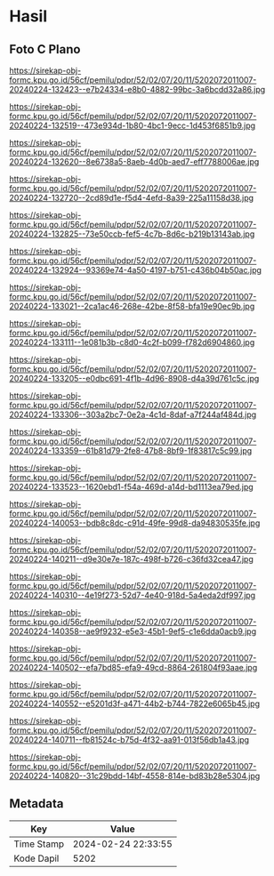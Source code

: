 # Hasil

## Foto C Plano

https://sirekap-obj-formc.kpu.go.id/56cf/pemilu/pdpr/52/02/07/20/11/5202072011007-20240224-132423--e7b24334-e8b0-4882-99bc-3a6bcdd32a86.jpg

https://sirekap-obj-formc.kpu.go.id/56cf/pemilu/pdpr/52/02/07/20/11/5202072011007-20240224-132519--473e934d-1b80-4bc1-9ecc-1d453f6851b9.jpg

https://sirekap-obj-formc.kpu.go.id/56cf/pemilu/pdpr/52/02/07/20/11/5202072011007-20240224-132620--8e6738a5-8aeb-4d0b-aed7-eff7788006ae.jpg

https://sirekap-obj-formc.kpu.go.id/56cf/pemilu/pdpr/52/02/07/20/11/5202072011007-20240224-132720--2cd89d1e-f5d4-4efd-8a39-225a11158d38.jpg

https://sirekap-obj-formc.kpu.go.id/56cf/pemilu/pdpr/52/02/07/20/11/5202072011007-20240224-132825--73e50ccb-fef5-4c7b-8d6c-b219b13143ab.jpg

https://sirekap-obj-formc.kpu.go.id/56cf/pemilu/pdpr/52/02/07/20/11/5202072011007-20240224-132924--93369e74-4a50-4197-b751-c436b04b50ac.jpg

https://sirekap-obj-formc.kpu.go.id/56cf/pemilu/pdpr/52/02/07/20/11/5202072011007-20240224-133021--2ca1ac46-268e-42be-8f58-bfa19e90ec9b.jpg

https://sirekap-obj-formc.kpu.go.id/56cf/pemilu/pdpr/52/02/07/20/11/5202072011007-20240224-133111--1e081b3b-c8d0-4c2f-b099-f782d6904860.jpg

https://sirekap-obj-formc.kpu.go.id/56cf/pemilu/pdpr/52/02/07/20/11/5202072011007-20240224-133205--e0dbc691-4f1b-4d96-8908-d4a39d761c5c.jpg

https://sirekap-obj-formc.kpu.go.id/56cf/pemilu/pdpr/52/02/07/20/11/5202072011007-20240224-133306--303a2bc7-0e2a-4c1d-8daf-a7f244af484d.jpg

https://sirekap-obj-formc.kpu.go.id/56cf/pemilu/pdpr/52/02/07/20/11/5202072011007-20240224-133359--61b81d79-2fe8-47b8-8bf9-1f83817c5c99.jpg

https://sirekap-obj-formc.kpu.go.id/56cf/pemilu/pdpr/52/02/07/20/11/5202072011007-20240224-133523--1620ebd1-f54a-469d-a14d-bd1113ea79ed.jpg

https://sirekap-obj-formc.kpu.go.id/56cf/pemilu/pdpr/52/02/07/20/11/5202072011007-20240224-140053--bdb8c8dc-c91d-49fe-99d8-da94830535fe.jpg

https://sirekap-obj-formc.kpu.go.id/56cf/pemilu/pdpr/52/02/07/20/11/5202072011007-20240224-140211--d9e30e7e-187c-498f-b726-c36fd32cea47.jpg

https://sirekap-obj-formc.kpu.go.id/56cf/pemilu/pdpr/52/02/07/20/11/5202072011007-20240224-140310--4e19f273-52d7-4e40-918d-5a4eda2df997.jpg

https://sirekap-obj-formc.kpu.go.id/56cf/pemilu/pdpr/52/02/07/20/11/5202072011007-20240224-140358--ae9f9232-e5e3-45b1-9ef5-c1e6dda0acb9.jpg

https://sirekap-obj-formc.kpu.go.id/56cf/pemilu/pdpr/52/02/07/20/11/5202072011007-20240224-140502--efa7bd85-efa9-49cd-8864-261804f93aae.jpg

https://sirekap-obj-formc.kpu.go.id/56cf/pemilu/pdpr/52/02/07/20/11/5202072011007-20240224-140552--e5201d3f-a471-44b2-b744-7822e6065b45.jpg

https://sirekap-obj-formc.kpu.go.id/56cf/pemilu/pdpr/52/02/07/20/11/5202072011007-20240224-140711--fb81524c-b75d-4f32-aa91-013f56db1a43.jpg

https://sirekap-obj-formc.kpu.go.id/56cf/pemilu/pdpr/52/02/07/20/11/5202072011007-20240224-140820--31c29bdd-14bf-4558-814e-bd83b28e5304.jpg


## Metadata

| Key        | Value               |
| ---------- | ------------------- |
| Time Stamp | 2024-02-24 22:33:55 |
| Kode Dapil | 5202                |



